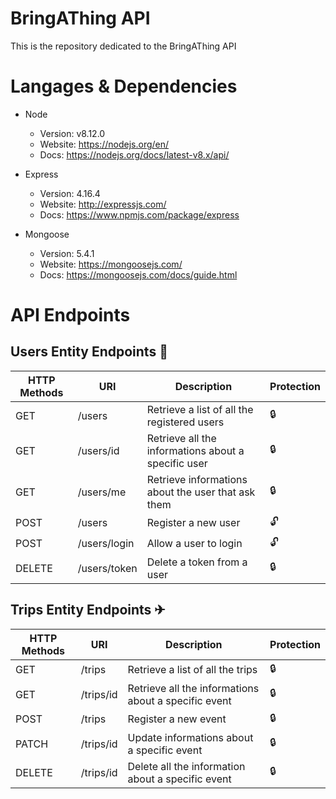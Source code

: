# BringAThing API

This is the repository dedicated to the BringAThing API


# Langages & Dependencies

- Node
    - Version: v8.12.0
    - Website: https://nodejs.org/en/
    - Docs: https://nodejs.org/docs/latest-v8.x/api/

- Express
    - Version: 4.16.4
    - Website: http://expressjs.com/
    - Docs: https://www.npmjs.com/package/express

- Mongoose
    - Version: 5.4.1
    - Website: https://mongoosejs.com/
    - Docs: https://mongoosejs.com/docs/guide.html


# API Endpoints

## Users Entity Endpoints 👤

HTTP Methods | URI | Description | Protection
------------ | ------------- | ------------- | -------------
GET | /users | Retrieve a list of all the registered users | 🔒
GET | /users/id | Retrieve all the informations about a specific user | 🔒
GET | /users/me | Retrieve informations about the user that ask them | 🔒
POST | /users | Register a new user | 🔓
POST | /users/login | Allow a user to login | 🔓
DELETE | /users/token | Delete a token from a user | 🔒

## Trips Entity Endpoints ✈

HTTP Methods | URI | Description | Protection
------------ | ------------- | ------------- | -------------
GET | /trips | Retrieve a list of all the trips | 🔒
GET | /trips/id | Retrieve all the informations about a specific event | 🔒
POST | /trips | Register a new event | 🔒
PATCH | /trips/id | Update informations about a specific event | 🔒
DELETE | /trips/id | Delete all the information about a specific event | 🔒

